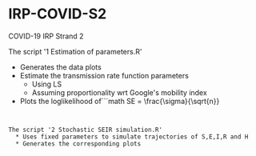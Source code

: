 # IRP-COVID-S2
COVID-19 IRP Strand 2

The script '1 Estimation of parameters.R' 
  * Generates the data plots 
  * Estimate the transmission rate function parameters
    - Using LS
    - Assuming proportionality wrt Google's mobility index
  * Plots the loglikelihood of```math SE = \frac{\sigma}{\sqrt{n}}
``` $\theta$ and $p_H$
  

The script '2 Stochastic SEIR simulation.R' 
  * Uses fixed parameters to simulate trajectories of S,E,I,R and H
  * Generates the corresponding plots

